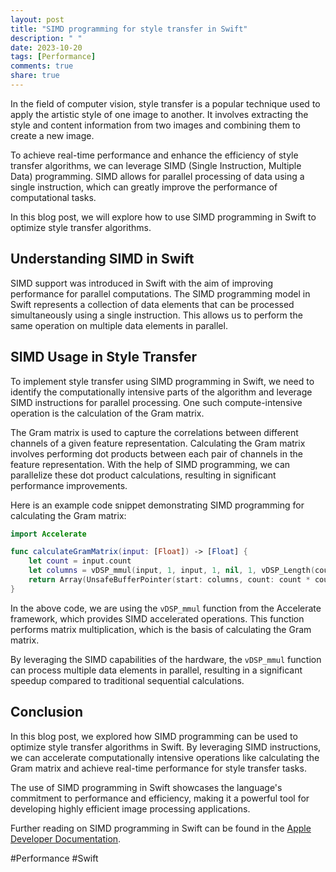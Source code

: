 ```yaml
---
layout: post
title: "SIMD programming for style transfer in Swift"
description: " "
date: 2023-10-20
tags: [Performance]
comments: true
share: true
---
```


In the field of computer vision, style transfer is a popular technique used to apply the artistic style of one image to another. It involves extracting the style and content information from two images and combining them to create a new image.

To achieve real-time performance and enhance the efficiency of style transfer algorithms, we can leverage SIMD (Single Instruction, Multiple Data) programming. SIMD allows for parallel processing of data using a single instruction, which can greatly improve the performance of computational tasks.

In this blog post, we will explore how to use SIMD programming in Swift to optimize style transfer algorithms.

## Understanding SIMD in Swift

SIMD support was introduced in Swift with the aim of improving performance for parallel computations. The SIMD programming model in Swift represents a collection of data elements that can be processed simultaneously using a single instruction. This allows us to perform the same operation on multiple data elements in parallel.

## SIMD Usage in Style Transfer

To implement style transfer using SIMD programming in Swift, we need to identify the computationally intensive parts of the algorithm and leverage SIMD instructions for parallel processing. One such compute-intensive operation is the calculation of the Gram matrix.

The Gram matrix is used to capture the correlations between different channels of a given feature representation. Calculating the Gram matrix involves performing dot products between each pair of channels in the feature representation. With the help of SIMD programming, we can parallelize these dot product calculations, resulting in significant performance improvements.

Here is an example code snippet demonstrating SIMD programming for calculating the Gram matrix:

```swift
import Accelerate

func calculateGramMatrix(input: [Float]) -> [Float] {
    let count = input.count
    let columns = vDSP_mmul(input, 1, input, 1, nil, 1, vDSP_Length(count), vDSP_Length(count), vDSP_Length(count))
    return Array(UnsafeBufferPointer(start: columns, count: count * count))
}
```

In the above code, we are using the `vDSP_mmul` function from the Accelerate framework, which provides SIMD accelerated operations. This function performs matrix multiplication, which is the basis of calculating the Gram matrix.

By leveraging the SIMD capabilities of the hardware, the `vDSP_mmul` function can process multiple data elements in parallel, resulting in a significant speedup compared to traditional sequential calculations.

## Conclusion

In this blog post, we explored how SIMD programming can be used to optimize style transfer algorithms in Swift. By leveraging SIMD instructions, we can accelerate computationally intensive operations like calculating the Gram matrix and achieve real-time performance for style transfer tasks.

The use of SIMD programming in Swift showcases the language's commitment to performance and efficiency, making it a powerful tool for developing highly efficient image processing applications.

Further reading on SIMD programming in Swift can be found in the [Apple Developer Documentation](https://developer.apple.com/documentation/accelerate/simd_programming_in_swift).

#Performance #Swift